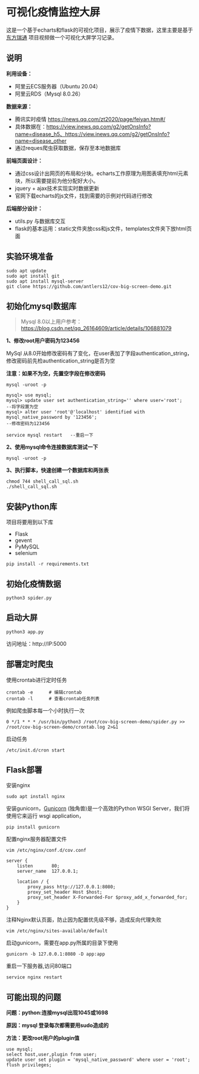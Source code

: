 # 可视化疫情监控大屏

这是一个基于echarts和flask的可视化项目，展示了疫情下数据，这里主要是基于[东方瑞通](https://space.bilibili.com/445321758) 项目视频做一个可视化大屏学习记录。

## 说明

**利用设备：**

- 阿里云ECS服务器（Ubuntu 20.04）
- 阿里云RDS（Mysql 8.0.26）

**数据来源：**

- 腾讯实时疫情 https://news.qq.com/zt2020/page/feiyan.htm#/
- 具体数据在：https://view.inews.qq.com/g2/getOnsInfo?name=disease_h5、https://view.inews.qq.com/g2/getOnsInfo?name=disease_other
- 通过reques爬虫获取数据，保存至本地数据库

**前端页面设计：**

- 通过css设计出网页的布局和分块。echarts工作原理为用图表填充html元素块，所以需要提前为他分配好大小。
- jquery + ajax技术实现实时数据更新
- 官网下载echarts的js文件，找到需要的示例对代码进行修改

**后端部分设计：**

- utils.py 与数据库交互
- flask的基本运用：static文件夹放css和js文件，templates文件夹下放html页面

## 实验环境准备

```
sudo apt update
sudo apt install git
sudo apt install mysql-server
git clone https://github.com/antlers12/cov-big-screen-demo.git
```

## 初始化mysql数据库

> Mysql 8.0以上用户参考：https://blog.csdn.net/qq_26164609/article/details/106881079

**1、修改root用户密码为123456**

MySql 从8.0开始修改密码有了变化，在user表加了字段authentication_string，修改密码前先检authentication_string是否为空

**注意：如果不为空，先置空字段在修改密码**

```
mysql -uroot -p

mysql> use mysql; 
mysql> update user set authentication_string='' where user='root';      --将字段置为空
mysql> alter user 'root'@'localhost' identified with mysql_native_password by '123456';     
--修改密码为123456

service mysql restart	--重启一下
```

**2、使用mysql命令连接数据库测试一下**

```
mysql -uroot -p
```

**3、执行脚本，快速创建一个数据库和两张表**

```
chmod 744 shell_call_sql.sh
./shell_call_sql.sh
```

## 安装Python库

项目将要用到以下库

- Flask
- gevent
- PyMySQL
- selenium

```
pip install -r requirements.txt
```

## 初始化疫情数据

```
python3 spider.py
```

## 启动大屏

```
python3 app.py
```

访问地址：http://IP:5000

## 部署定时爬虫

使用crontab进行定时任务

```
crontab -e		# 编辑crontab
crontab -l		# 查看crontab任务列表
```

例如爬虫脚本每一个小时执行一次

```
0 */1 * * * /usr/bin/python3 /root/cov-big-screen-demo/spider.py >> /root/cov-big-screen-demo/crontab.log 2>&1
```

启动任务

```
/etc/init.d/cron start
```

## Flask部署

安装nginx

```
sudo apt install nginx
```

安装gunicorn，[Gunicorn](https://gunicorn.org/) (独角兽)是一个高效的Python WSGI Server，我们将使用它来运行 wsgi application，

```
pip install gunicorn
```

配置nginx服务器配置文件

```
vim /etc/nginx/conf.d/cov.conf
```

```
server {
    listen       80;
    server_name  127.0.0.1;
 
    location / {
        proxy_pass http://127.0.0.1:8080;
        proxy_set_header Host $host;
        proxy_set_header X-Forwarded-For $proxy_add_x_forwarded_for;
    }
}
```

注释Nginx默认页面，防止因为配置优先级不够，造成反向代理失败

```
vim /etc/nginx/sites-available/default
```
启动gunicorn，需要在app.py所属的目录下使用

```
gunicorn -b 127.0.0.1:8080 -D app:app
```
重启一下服务器,访问80端口

```
service nginx restart
```


## 可能出现的问题

**问题：python:连接mysql出现1045或1698**

**原因：mysql 登录每次都需要用sudo造成的**

**方法：更改root用户的plugin值**

```
use mysql;
select host,user,plugin from user;
update user set plugin = 'mysql_native_password' where user = 'root';
flush privileges;
```
